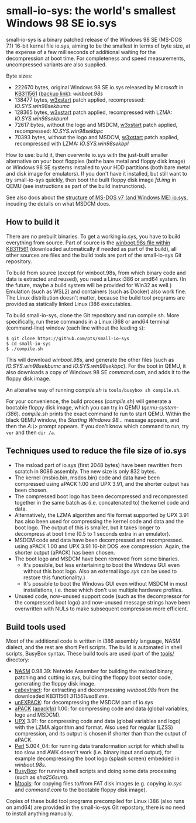 # small-io-sys: the world's smallest Windows 98 SE io.sys

small-io-sys is a binary patched release of the Windows 98 SE (MS-DOS 7.1)
16-bit kernel file io.sys, aiming to be the smallest in terms of byte size,
at the expense of a few milliseconds of additional waiting for the
decompression at boot time. For completeness and speed measurements,
uncompressed variants are also supplied.

Byte sizes:

* 222670 bytes, original Windows 98 SE io.sys released by Microsoft in [KB311561](https://web.archive.org/web/20070510143604/http://support.microsoft.com/kb/311561) ([backup link](https://www.betaarchive.com/wiki/index.php?title=Microsoft_KB_Archive/311561)): *winboot.98s*
* 138477 bytes, [w3xstart](https://web.archive.org/web/20240918013509/https://msfn.org/board/topic/97945-windows-311-and-ms-dos-71/#findComment-964141) patch applied, recompressed: *IO.SYS.win98sekbumc*
* 128365 bytes, [w3xstart](https://web.archive.org/web/20240918013509/https://msfn.org/board/topic/97945-windows-311-and-ms-dos-71/#findComment-964141) patch applied, recompressed with LZMA: *IO.SYS.win98sekbuml*
* 72617 bytes, without the logo and MSDCM, [w3xstart](https://web.archive.org/web/20240918013509/https://msfn.org/board/topic/97945-windows-311-and-ms-dos-71/#findComment-964141) patch applied, recompressed: *IO.SYS.win98sekbpc*
* 70393 bytes, without the logo and MSDCM, [w3xstart](https://web.archive.org/web/20240918013509/https://msfn.org/board/topic/97945-windows-311-and-ms-dos-71/#findComment-964141) patch applied, recompressed with LZMA: *IO.SYS.win98sekbpl*

How to use: build it, then overwrite io.sys with the just-built smaller
alternative on your boot floppies (bothe bare metal and floppy disk image)
or Windows 98 SE systems installed to your HDD partitions (both bare metal
and disk image for emulators). If you don't have it installed, but still
want to try small-io-sys quickly, then boot the built floppy disk image
*fd.img* in QEMU (see instructions as part of the build instrunctions).

See also docs about the [structure of MS-DOS v7 (and Windows ME)
io.sys](https://retrocomputing.stackexchange.com/a/15598), incuding the
details on what MSDCM does.

## How to build it

There are no prebuilt binaries. To get a working io.sys, you have to build
everything from source. Part of source is the [winboot.98s file within
KB311561](https://web.archive.org/web/20020204073516/http://download.microsoft.com/download/win98/patch/22527/w98/en-us/311561usa8.exe)
(downloaded automatically if needed as part of the build), all other sources
are files and the build tools are part of the small-io-sys Git repository.

To build from source (except for winboot.98s, from which binary code and
data is extracted and reused), you need a Linux i386 or amd64 system. (In
the future, maybe a build system will be provided for Win32 as well.)
Emulation (such as WSL2) and containers (such as Docker) also work fine. The
Linux distribution doesn't matter, because the build tool programs are
provided as statically linked Linux i386 executables.

To build small-io-sys, clone the Git repository and run compile.sh. More
specifically, run these commands in a Linux i368 or amd64 terminal
(command-line) window (each line without the leading `$`):

```
$ git clone https://github.com/pts/small-io-sys
$ cd small-io-sys
$ ./compile.sh
```

This will download *winboot.98s*, and generate the other files (such as
*IO.SYS.win98sekbumc* and *IO.SYS.win98sekbpc*). For the boot
in QEMU, it also downloads a copy of Windows 98 SE *command.com*, and adds
it to the floppy disk image.

An alterative way of running *compile.sh* is `tools/busybox sh compile.sh`.

For your convenience, the build process (*compile.sh*) will generate a
bootable floppy disk image, which you can try in QEMU (*qemu-system-i386*).
*compile.sh* prints the exact command to run to start QEMU. Within the black
QEMU window, the *Starting Windows 98...* message appears, and then the
*A:\\>* prompt appears. If you don't know which command to run, try `ver`
and then `dir /a`.

## Techniques used to reduce the file size of io.sys

* The msload part of io.sys (first 2048 bytes) have been rewritten from
  scratch in 8086 assembly. The new size is only 832 bytes.
* The kernel (msbio.bin, msdos.bin) code and data have been compressed
  using aPACK 1.00 and UPX 3.91, and the shorter output has been chosen.
* The compressed boot logo has been decompressed and recompressed together
  in the same batch as (i.e. concatenated to) the kernel code and data.
* Alternatively, the LZMA algorithm and file format supported by UPX 3.91
  has also been used for compressing the kernel code and data and the boot
  logo. The output of this is smaller, but it takes longer to decompress at
  boot time (0.5 to 1 seconds extra in an emulator).
* MSDCM code and data have been decompressed and recompressed. using aPACK
  1.00 and UPX 3.91 16-bit DOS .exe compression. Again, the shorter
  output (aPACK) has been chosen.
* The boot logo and MSDCM have been removed from some binaries.
  * It's possible, but less entertaining to boot the Windows GUI even
    without this boot logo. Also an external *logo.sys* can be used to
    restore this functionality.)
  * It's possible to boot the Windows GUI even without MSDCM in most
    installations, i.e. those which don't use multiple hardware profiles.
* Unused code, now-unused support code (such as the decompressor for the
  compressed boot logo) and now-unused message strings have been overwritten
  with NULs to make subsequent compression more efficient.

## Build tools used

Most of the additional code is written in i386 assembly language, NASM
dialect, and the rest are short Perl scripts. The build is automated in
shell scripts, BusyBox syntax. These build tools are used (part of the
[tools/](tools/) directory:

* [NASM](https://nasm.us/) 0.98.39: Netwide Assember for building the msload
  binary, patching and cutting io.sys, building the floppy boot sector code,
  generating the floppy disk image.
* [cabextract](https://www.cabextract.org.uk/): for extracting and
  decompressing *winboot.98s* from the downloaded KB311561 *311561usa8.exe*.
* [unEXPACK](https://github.com/w4kfu/unEXEPACK): for decompressing the
  MSDCM part of io.sys
* [aPACK](https://web.archive.org/web/20240424165219/https://ibsensoftware.com/products_aPACK.html)
  ([apack1p](https://github.com/pts/apack1p)) 1.00: for compressing
  code and data (global variables, logo and MSDCM).
* [UPX](https://upx.github.io/) 3.91: for compressing code and data (global
  variables and logo) with the LZMA algorithm and format. Also used for
  regular (LZSS) compression, and its output is chosen if shorter than than
  the output of aPACK.
* [Perl](https://www.perl.org/) 5.004\_04: for running data transformation
  script for which shell is too slow and AWK doesn't work (i.e. binary input
  and output), for example decompressing the boot logo (splash screen)
  embedded in *winboot.98s*.
* [BusyBox](https://www.busybox.net/): for running shell scripts and doing
  some data processing (such as *sha256sum*).
* [Mtools](https://www.gnu.org/software/mtools/): for copying files to/from
  FAT disk images (e.g. copying *io.sys* and *command.com* to the bootable
  floppy disk image).

Copies of these build tool programs precompiled for Linux i386 (also runs on
amd64) are provided in the small-io-sys Git repostory, there is no need to
install anything manually.
